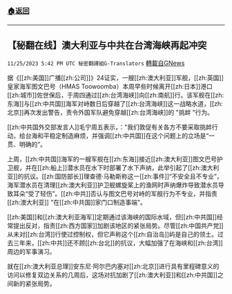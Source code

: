 ###  [:house:返回](README.md)
---


## 【秘翻在线】澳大利亚与中共在台湾海峡再起冲突
`11/25/2023 5:42 PM UTC 秘密翻譯組G-Translators` [轉載自GNews](https://gnews.org/articles/2036925)

        

据《[[zh:美国]]广播[[zh:公司]]》24证实，一艘[[zh:澳大利亚]]军舰，[[zh:英国]]皇家海军图文巴号（HMAS Toowoomba）本周早些时候离开[[zh:日本]]港口[[zh:城市]]佐世保后，于周四通过[[zh:台湾海峡]]向[[zh:南航]]行。该军舰在[[zh:东海]]与[[zh:中共国]]海军对峙数日后穿越了[[zh:台湾海峡]]这一战略水道，[[zh:北京]]再次发出警告，责令外国军队避免穿越[[zh:台湾海峡]]的 "挑衅 "行为。

[[zh:中共国外交部发言人]]毛宁周五表示，："我们敦促有关各方不要采取挑衅行动，给台海和平稳定制造麻烦，并强调[[zh:中共国]]在这个问题上的立场是“一贯、明确的”。

上周，[[zh:中共国]]海军的一艘军舰在[[zh:东海]]接近[[zh:澳大利亚]]图文巴号护卫舰，并在[[zh:船上]]潜水员在水下时部署了水下声纳，此举引起了[[zh:澳大利亚]]的抗议。[[zh:国防部长]]理查德·马勒斯称这一[[zh:事件]]“不安全且不专业”，海军潜水员在清理[[zh:澳大利亚]]护卫舰螺旋桨上的渔网时声纳爆炸导致潜水员导致耳朵“受了轻伤”。[[zh:中共]]否认与图文巴号对峙的军舰行为不专业，并指责[[zh:澳大利亚]] "在[[zh:中共国]]家门口制造事端"。

[[zh:美国]]和[[zh:澳大利亚海军]]定期通过该海峡的国际水域，但[[zh:中共国]]经常提出反对，指责[[zh:西方国家]]加剧该地区的紧张局势。尽管[[zh:中国共产党]]从未对[[zh:台湾]]行使过控制权，但它声称这个[[zh:自治岛]]屿是自己的领土。过去三年来，[[zh:中共]]还不顾[[zh:台北]]的抗议，大幅加强了在海峡和[[zh:台湾]]周边的军事演习。

就在[[zh:澳大利亚总理]]安东尼·阿尔巴内塞对[[zh:北京]]进行具有里程碑意义的访问以修复双边关系的几周后，这场对抗加剧了[[zh:澳大利亚]]和[[zh:中共国]]之间新的紧张局势。
